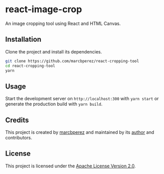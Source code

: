 # react-image-crop

An image cropping tool using React and HTML Canvas.

## Installation

Clone the project and install its dependencies.

```bash
git clone https://github.com/marcbperez/react-cropping-tool
cd react-cropping-tool
yarn
```

## Usage

Start the development server on `http://localhost:300` with `yarn start` or
generate the production build with `yarn build`.

## Credits

This project is created by [marcbperez][author] and maintained by its
[author][author] and contributors.

## License

This project is licensed under the [Apache License Version 2.0][license].

[author]: https://marcbperez.github.io
[license]: LICENSE
